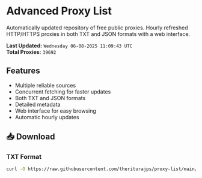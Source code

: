 # Advanced Proxy List

Automatically updated repository of free public proxies. Hourly refreshed HTTP/HTTPS proxies in both TXT and JSON formats with a web interface.

**Last Updated:** `Wednesday 06-08-2025 11:09:43 UTC`  
**Total Proxies:** `39692`

## Features
- Multiple reliable sources
- Concurrent fetching for faster updates
- Both TXT and JSON formats
- Detailed metadata
- Web interface for easy browsing
- Automatic hourly updates

## 📥 Download

### TXT Format
```bash
curl -O https://raw.githubusercontent.com/theriturajps/proxy-list/main/proxies.txt